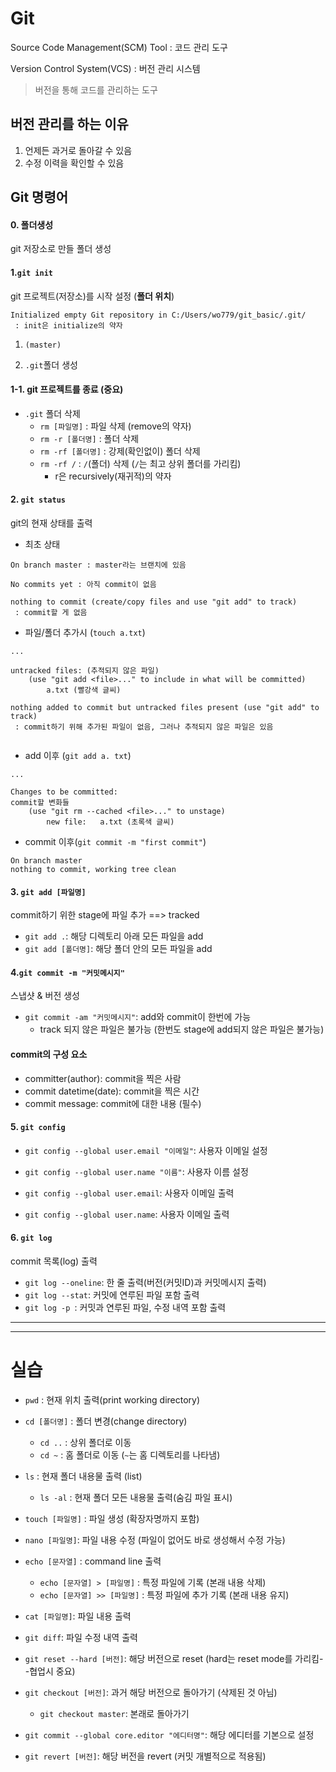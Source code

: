 # Git

Source Code Management(SCM) Tool : 코드 관리 도구

Version Control System(VCS) : 버전 관리 시스템

> 버전을 통해 코드를 관리하는 도구



## 버전 관리를 하는 이유

1. 언제든 과거로 돌아갈 수 있음
2. 수정 이력을 확인할 수 있음



## Git 명령어

#### 0. 폴더생성

git 저장소로 만들 폴더 생성



#### 1.`git init`

git 프로젝트(저장소)를 시작 설정 (**폴더 위치**)

```
Initialized empty Git repository in C:/Users/wo779/git_basic/.git/
 : init은 initialize의 약자 
```

1. `(master)`

2. `.git`폴더 생성

#### 1-1. git 프로젝트를 종료 (중요)

* `.git` 폴더 삭제
  * `rm [파일명]` : 파일 삭제 (remove의 약자)
  * `rm -r [폴더명]` : 폴더 삭제
  * `rm -rf [폴더명]` : 강제(확인없이) 폴더 삭제
  * `rm -rf /` : `/`(폴더) 삭제 (`/`는 최고 상위 폴더를 가리킴)
    * r은 recursively(재귀적)의 약자



#### 2. `git status`

git의 현재 상태를 출력

* 최초 상태

```
On branch master : master라는 브랜치에 있음

No commits yet : 아직 commit이 없음

nothing to commit (create/copy files and use "git add" to track)
 : commit할 게 없음
```



* 파일/폴더 추가시 (`touch a.txt`)

```
...

untracked files: (추적되지 않은 파일)
	(use "git add <file>..." to include in what will be committed)
		a.txt (빨강색 글씨)

nothing added to commit but untracked files present (use "git add" to track)
 : commit하기 위해 추가된 파일이 없음, 그러나 추적되지 않은 파일은 있음
 
```



* add 이후 (`git add a. txt`)

```
...

Changes to be committed:
commit할 변화들
	(use "git rm --cached <file>..." to unstage)
		new file:	a.txt (초록색 글씨)
```



* commit 이후(`git commit -m "first commit"`)

```
On branch master
nothing to commit, working tree clean
```



#### 3. `git add [파일명]`

commit하기 위한 stage에 파일 추가  ==>  tracked

* `git add .`: 해당 디렉토리 아래 모든 파일을 add
* `git add [폴더명]`: 해당 폴더 안의 모든 파일을 add



#### 4.`git commit -m "커밋메시지"`

스냅샷 & 버전 생성

* `git commit -am "커밋메시지"`: add와 commit이 한번에 가능
  * track 되지 않은 파일은 불가능 (한번도 stage에 add되지 않은 파일은 불가능)

#### commit의 구성 요소

* committer(author): commit을 찍은 사람
* commit datetime(date): commit을 찍은 시간
* commit message: commit에 대한 내용 (필수)



#### 5. `git config`

* `git config --global user.email "이메일"`: 사용자 이메일 설정

* `git config --global user.name "이름"`: 사용자 이름 설정

* `git config --global user.email`: 사용자 이메일 출력

* `git config --global user.name`: 사용자 이메일 출력



#### 6. `git log`

commit 목록(log) 출력

* `git log --oneline`: 한 줄 출력(버전(커밋ID)과 커밋메시지 출력)
* `git log --stat`: 커밋에 연루된 파일 포함 출력
* `git log -p `: 커밋과 연루된 파일, 수정 내역 포함 출력





___

___



# 실습



* `pwd` : 현재 위치 출력(print working directory)
* `cd [폴더명]` : 폴더 변경(change directory)
  * `cd ..` : 상위 폴더로 이동
  * `cd ~` : 홈 폴더로 이동 (`~`는 홈 디렉토리를 나타냄)
* `ls` : 현재 폴더 내용물 출력 (list)
  * `ls -al` : 현재 폴더 모든 내용물 출력(숨김 파일 표시)



* `touch [파일명]` : 파일 생성 (확장자명까지 포함)
* `nano [파일명]`: 파일 내용 수정 (파일이 없어도 바로 생성해서 수정 가능)
* `echo [문자열]` : command line 출력
  * `echo [문자열] > [파일명]` : 특정 파일에 기록 (본래 내용 삭제)
  * `echo [문자열] >> [파일명]` : 특정 파일에 추가 기록 (본래 내용 유지)
* `cat [파일명]`: 파일 내용 출력
* `git diff`: 파일 수정 내역 출력



* `git reset --hard [버전]`: 해당 버전으로 reset (hard는 reset mode를 가리킴--협업시 중요)

* `git checkout [버전]`: 과거 해당 버전으로 돌아가기 (삭제된 것 아님)
  * `git checkout master`: 본래로 돌아가기



* `git commit --global core.editor "에디터명"`: 해당 에디터를 기본으로 설정



* `git revert [버전]`: 해당 버전을 revert (커밋 개별적으로 적용됨)